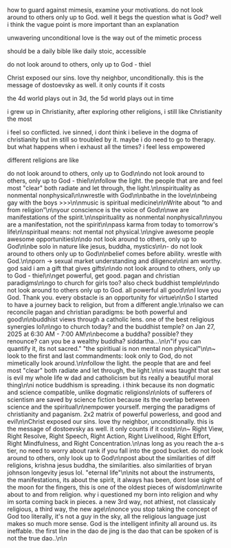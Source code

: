 how to guard against mimesis, examine your motivations. do not look around to others only up to God. well it begs the question what is God? well i think the vague point is more important than an explanation

unwavering unconditional love is the way out of the mimetic process

should be a daily bible like daily stoic, accessible


do not look around to others, only up to God - thiel

Christ exposed our sins. love thy neighbor, unconditionally. this is the message of dostoevsky as well. it only counts if it costs

the 4d world plays out in 3d, the 5d world plays out in time

i grew up in Christianity, after exploring other religions, i still like Christianity the most

i feel so conflicted. ive sinned, i dont think i believe in the dogma of christianity but im still so troubled by it. maybe i do need to go to therapy. but what happens when i exhaust all the times? i feel less empowered

different religions are like

do not look around to others, only up to God\n\ndo not look around to others, only up to God - thiel\n\nfollow the light. the people that are and feel most "clear" both radiate and let through, the light.\n\nspirituality as nonmental nonphysical\n\nwrestle with God\n\nbathe in the love\n\nbeing gay with the boys >>>\n\nmusic is spiritual medicine\n\nWrite about “to and from religion”\n\nyour conscience is the voice of God\n\nwe are manifestations of the spirit.\n\nspirituality as nonmental nonphysical\n\nyou are a manifestation, not the spirit\n\npass karma from today to tomorrow's life\n\nspiritual means: not mental not physical.\n\ngive awesome people awesome opportunities\n\ndo not look around to others, only up to God\n\nbe solo in nature like jesus, buddha, mystics\n\n- do not look around to others only up to God\n\nbelief comes before ability. wrestle with God.\n\nporn -> sexual market understanding and diligence\n\ni am worthy. god said i am a gift that gives gifts\n\ndo not look around to others, only up to God - thiel\n\nget powerful, get good. pagan and christian paradigms\n\ngo to church for girls too? also check buddhist temple\n\ndo not look around to others only up to God. all powerful all good\n\nI love you God. Thank you. every obstacle is an opportunity for virtue\n\nSo I started to have a journey back to religion, but from a different angle.\n\nalso we can reconcile pagan and christian paradigms: be both powerful and good\n\nbuddhist views through a catholic lens. one of the best religious synergies lol\n\ngo to church today? and the buddhist temple? on Jan 27, 2025 at 6:30 AM - 7:00 AM\n\nbecome a buddha? possible? they renounce? can you be a wealthy buddha? siddartha...\n\n"if you can quantify it, its not sacred." "the spiritiual is non mental non physical"\n\n~ look to the first and last commandments: look only to God, do not mimetically look around.\n\nfollow the light. the people that are and feel most "clear" both radiate and let through, the light.\n\ni was taught that sex is evil my whole life w dad and catholicism but its really a beautiful moral thing\n\ni notice buddhism is spreading. i think because its non dogmatic and science compatible, unlike dogmatic religions\n\nlots of sufferers of scientism are saved by science fiction because its the overlap between science and the spiritual\n\nempower yourself. merging the paradigms of christianity and paganism. 2x2 matrix of powerful powerless, and good and evil\n\nChrist exposed our sins. love thy neighbor, unconditionally. this is the message of dostoevsky as well. it only counts if it costs\n\n~ Right View, Right Resolve, Right Speech, Right Action, Right Livelihood, Right Effort, Right Mindfulness, and Right Concentration.\n\nas long as you reach the a-s tier, no need to worry about rank if you fall into the good bucket. do not look around to others, only look up to God\n\npost about the similarities of diff religions, krishna jesus buddha, the similarities. also similarities of bryan johnson longevity jesus lol. "eternal life"\n\nits not about the instruments, the manifestations, its about the spirit, it always has been, dont lose sight of the moon for the fingers, this is one of the oldest pieces of wisdom\n\nwrite about to and from religion. why i questioned my born into religion and why im sorta coming back in pieces. a new 3rd way, not athiest, not classicaly religious, a third way, the new age\n\nonce you stop taking the concept of God too literally, it's not a guy in the sky, all the religious language just makes so much more sense. God is the intelligent infinity all around us. its ineffable. the first line in the dao de jing is the dao that can be spoken of is not the true dao..\n\n